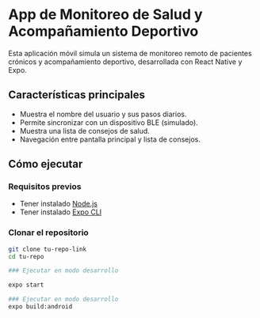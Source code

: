 # App de Monitoreo de Salud y Acompañamiento Deportivo

Esta aplicación móvil simula un sistema de monitoreo remoto de pacientes crónicos y acompañamiento deportivo, desarrollada con React Native y Expo.

## Características principales
- Muestra el nombre del usuario y sus pasos diarios.
- Permite sincronizar con un dispositivo BLE (simulado).
- Muestra una lista de consejos de salud.
- Navegación entre pantalla principal y lista de consejos.

## Cómo ejecutar

### Requisitos previos
- Tener instalado [Node.js](https://nodejs.org/)
- Tener instalado [Expo CLI](https://expo.dev/workflow/expo-cli)

### Clonar el repositorio
```bash
git clone tu-repo-link
cd tu-repo

### Ejecutar en modo desarrollo

expo start

### Ejecutar en modo desarrollo
expo build:android